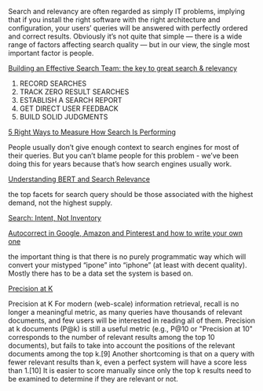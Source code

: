 Search and relevancy are often regarded as simply IT problems, implying that if you install the right
software with the right architecture and configuration, your users’ queries will be answered with perfectly
ordered and correct results. Obviously it’s not quite that simple — there is a wide range of factors 
affecting search quality — but in our view, the single most important factor is people.

[Building an Effective Search Team: the key to great search & relevancy](https://opensourceconnections.com/blog/2020/05/14/building-an-effective-search-team-the-key-to-great-search-relevancy/)


1. RECORD SEARCHES
2. TRACK ZERO RESULT SEARCHES
3. ESTABLISH A SEARCH REPORT
4. GET DIRECT USER FEEDBACK
5. BUILD SOLID JUDGMENTS

[5 Right Ways to Measure How Search Is Performing](https://opensourceconnections.com/blog/2020/05/11/5-right-ways-to-measure-search/)

People usually don’t give enough context to search engines for most of their queries. But you can’t blame people for this problem - we’ve been doing this for years because that’s how search engines usually work.

[Understanding BERT and Search Relevance](https://opensourceconnections.com/blog/2019/11/05/understanding-bert-and-search-relevance/)


the top facets for search query should be those associated with the highest demand, not the highest supply.

[Search: Intent, Not Inventory](https://medium.com/@dtunkelang/search-intent-not-inventory-289386f28a21)

[Autocorrect in Google, Amazon and Pinterest and how to write your own one](https://towardsdatascience.com/autocorrect-in-google-amazon-and-pinterest-and-how-to-write-your-own-one-6d23bc927c81)

the important thing is that there is no purely programmatic way which will convert your mistyped “ipone” into “iphone” (at least with decent quality). Mostly there has to be a data set the system is based on.

[Precision at K](https://en.wikipedia.org/wiki/Evaluation_measures_(information_retrieval)#Precision_at_K)

Precision at K
For modern (web-scale) information retrieval, recall is no longer a meaningful metric, as many queries have thousands of relevant documents, and few users will be interested in reading all of them. Precision at k documents (P@k) is still a useful metric (e.g., P@10 or "Precision at 10" corresponds to the number of relevant results among the top 10 documents), but fails to take into account the positions of the relevant documents among the top k.[9] Another shortcoming is that on a query with fewer relevant results than k, even a perfect system will have a score less than 1.[10] It is easier to score manually since only the top k results need to be examined to determine if they are relevant or not.


